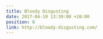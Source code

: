 ```yaml
---
title: Bloody Disgusting
date: 2017-04-10 13:39:00 +10:00
position: 0
link: http://bloody-disgusting.com/
---
```


